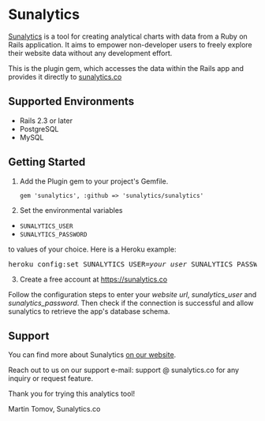 # Sunalytics


[Sunalytics](https://sunalytics.co) is a tool for creating analytical charts with data from a Ruby on Rails application. It aims to empower non-developer users to freely explore their website data without any development effort.

This is the plugin gem, which accesses the data within the Rails app and provides it directly to [sunalytics.co](https://sunalytics.co)



## Supported Environments
* Rails 2.3 or later
* PostgreSQL
* MySQL



## Getting Started

1. Add the Plugin gem to your project's Gemfile.

    `gem 'sunalytics', :github => 'sunalytics/sunalytics'`

2. Set the environmental variables

  * `SUNALYTICS_USER`
  * `SUNALYTICS_PASSWORD`

  to values of your choice. Here is a Heroku example:
  <pre>heroku config:set SUNALYTICS_USER=<em>your_user</em> SUNALYTICS_PASSWORD=<em>your_pass</em></pre>

3. Create a free account at https://sunalytics.co

  Follow the configuration steps to enter your *website url*, *sunalytics_user* and *sunalytics_password*. Then check if the connection is successful and allow sunalytics to retrieve the app's database schema.


## Support

You can find more about Sunalytics [on our website](https://sunalytics.co).

Reach out to us on our support e-mail:  support @ sunalytics.co for any inquiry or request feature.


Thank you for trying this analytics tool!

Martin Tomov,
Sunalytics.co